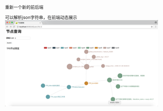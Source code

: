 重新一个新的前后端

可以解析json字符串，在前端动态展示
![image](https://github.com/broom2015qq/unicom/blob/master/pic/2.png)
